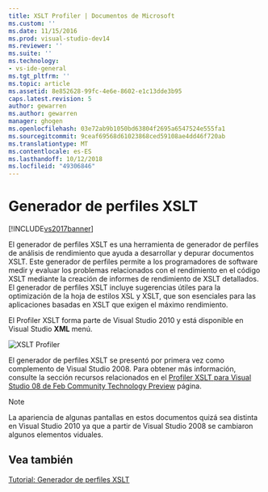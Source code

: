 ```yaml
---
title: XSLT Profiler | Documentos de Microsoft
ms.custom: ''
ms.date: 11/15/2016
ms.prod: visual-studio-dev14
ms.reviewer: ''
ms.suite: ''
ms.technology:
- vs-ide-general
ms.tgt_pltfrm: ''
ms.topic: article
ms.assetid: 8e852628-99fc-4e6e-8602-e1c13dde3b95
caps.latest.revision: 5
author: gewarren
ms.author: gewarren
manager: ghogen
ms.openlocfilehash: 03e72ab9b1050bd63804f2695a6547524e555fa1
ms.sourcegitcommit: 9ceaf69568d61023868ced59108ae4dd46f720ab
ms.translationtype: MT
ms.contentlocale: es-ES
ms.lasthandoff: 10/12/2018
ms.locfileid: "49306846"
---
```

# <a name="xslt-profiler"></a>Generador de perfiles XSLT
[!INCLUDE[vs2017banner](../includes/vs2017banner.md)]

El generador de perfiles XSLT es una herramienta de generador de perfiles de análisis de rendimiento que ayuda a desarrollar y depurar documentos XSLT. Este generador de perfiles permite a los programadores de software medir y evaluar los problemas relacionados con el rendimiento en el código XSLT mediante la creación de informes de rendimiento de XSLT detallados. El generador de perfiles XSLT incluye sugerencias útiles para la optimización de la hoja de estilos XSL y XSLT, que son esenciales para las aplicaciones basadas en XSLT que exigen el máximo rendimiento.  
  
 El Profiler XSLT forma parte de Visual Studio 2010 y está disponible en Visual Studio **XML** menú.  
  
 ![XSLT Profiler](../xml-tools/media/xsltprofilermenu.gif "XSLTProfilerMenu")  
  
 El generador de perfiles XSLT se presentó por primera vez como complemento de Visual Studio 2008. Para obtener más información, consulte la sección recursos relacionados en el [Profiler XSLT para Visual Studio 08 de Feb Community Technology Preview](http://go.microsoft.com/fwlink/?LinkId=142987) página.  
  
> [!NOTE]
>  La apariencia de algunas pantallas en estos documentos quizá sea distinta en Visual Studio 2010 ya que a partir de Visual Studio 2008 se cambiaron algunos elementos viduales.  
  
## <a name="see-also"></a>Vea también  
 [Tutorial: Generador de perfiles XSLT](../xml-tools/walkthrough-xslt-profiler.md)

